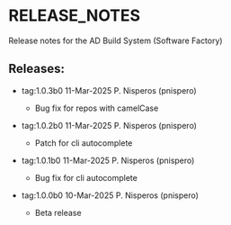# RELEASE_NOTES

Release notes for the AD Build System (Software Factory)

## Releases:
* tag:1.0.3b0 11-Mar-2025 P. Nisperos (pnispero)
  * Bug fix for repos with camelCase

* tag:1.0.2b0 11-Mar-2025 P. Nisperos (pnispero)
  * Patch for cli autocomplete

* tag:1.0.1b0 11-Mar-2025 P. Nisperos (pnispero)
  * Bug fix for cli autocomplete

* tag:1.0.0b0 10-Mar-2025 P. Nisperos (pnispero)
  * Beta release